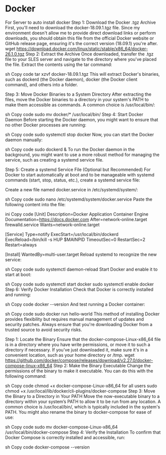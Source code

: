# Docker
For Server to auto install docker
Step 1: Download the Docker .tgz Archive
First, you'll need to download the docker-18.09.1.tgz file. Since my environment doesn't allow me to provide direct download links or perform downloads, you should obtain this file from the official Docker website or GitHub release page, ensuring it's the correct version (18.09.1) you're after.
wget https://download.docker.com/linux/static/stable/x86_64/docker-26.1.0.tgz
Step 2: Extract the Archive
Once downloaded, transfer the .tgz file to your SLES server and navigate to the directory where you've placed the file. Extract the contents using the tar command:

sh
Copy code
tar xzvf docker-18.09.1.tgz
This will extract Docker's binaries, such as dockerd (the Docker daemon), docker (the Docker client command), and others into a folder.

Step 3: Move Docker Binaries to a System Directory
After extracting the files, move the Docker binaries to a directory in your system's PATH to make them accessible as commands. A common choice is /usr/local/bin/:

sh
Copy code
sudo mv docker/* /usr/local/bin/
Step 4: Start Docker Daemon
Before starting the Docker daemon, you might want to ensure that no other Docker processes are running:

sh
Copy code
sudo systemctl stop docker
Now, you can start the Docker daemon manually:

sh
Copy code
sudo dockerd &
To run the Docker daemon in the background, you might want to use a more robust method for managing the service, such as creating a systemd service file.

Step 5: Create a systemd Service File (Optional but Recommended)
For Docker to start automatically at boot and to be manageable with systemd commands (start, stop, status, etc.), create a systemd service file:

Create a new file named docker.service in /etc/systemd/system/:

sh
Copy code
sudo nano /etc/systemd/system/docker.service
Paste the following content into the file:

ini
Copy code
[Unit]
Description=Docker Application Container Engine
Documentation=https://docs.docker.com
After=network-online.target firewalld.service
Wants=network-online.target

[Service]
Type=notify
ExecStart=/usr/local/bin/dockerd
ExecReload=/bin/kill -s HUP $MAINPID
TimeoutSec=0
RestartSec=2
Restart=always

[Install]
WantedBy=multi-user.target
Reload systemd to recognize the new service:

sh
Copy code
sudo systemctl daemon-reload
Start Docker and enable it to start at boot:

sh
Copy code
sudo systemctl start docker
sudo systemctl enable docker
Step 6: Verify Docker Installation
Check that Docker is correctly installed and running:

sh
Copy code
docker --version
And test running a Docker container:

sh
Copy code
sudo docker run hello-world
This method of installing Docker provides flexibility but requires manual management of updates and security patches. Always ensure that you're downloading Docker from a trusted source to avoid security risks.




Step 1: Locate the Binary
Ensure that the docker-compose-Linux-x86_64 file is in a directory where you have write permissions, or move it to such a directory if necessary. If you've just downloaded it, make sure it's in a convenient location, such as your home directory or /tmp.
wget https://github.com/docker/compose/releases/download/v2.27.0/docker-compose-linux-x86_64
Step 2: Make the Binary Executable
Change the permissions of the binary to make it executable. You can do this with the following command:

sh
Copy code
chmod +x docker-compose-Linux-x86_64
for all users
sudo chmod +x /usr/local/lib/docker/cli-plugins/docker-compose
Step 3: Move the Binary to a Directory in Your PATH
Move the now-executable binary to a directory within your system’s PATH to allow it to be run from any location. A common choice is /usr/local/bin/, which is typically included in the system's PATH. You might also rename the binary to docker-compose for ease of use:

sh
Copy code
sudo mv docker-compose-Linux-x86_64 /usr/local/bin/docker-compose
Step 4: Verify the Installation
To confirm that Docker Compose is correctly installed and accessible, run:

sh
Copy code
docker-compose --version
